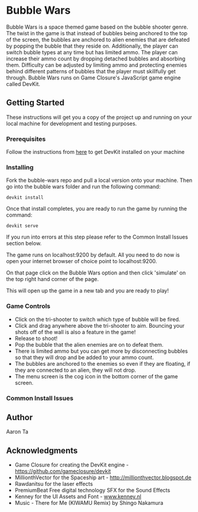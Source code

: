 # Bubble Wars
Bubble Wars is a space themed game based on the bubble shooter genre. The twist in the game is that instead of bubbles being anchored to the top of the screen, the bubbles are anchored to alien enemies that are defeated by popping the bubble that they reside on. Additionally, the player can switch bubble types at any time but has limited ammo. The player can increase their ammo count by dropping detached bubbles and absorbing them. Difficulty can be adjusted by limiting ammo and protecting enemies behind different patterns of bubbles that the player must skillfully get through. Bubble Wars runs on Game Closure's JavaScript game engine called DevKit.

## Getting Started

These instructions will get you a copy of the project up and running on your local machine for development and testing purposes.

### Prerequisites

Follow the instructions from [here](https://github.com/gameclosure/devkit/wiki/Install-Instructions---Windows) to get DevKit installed on your machine

### Installing

Fork the bubble-wars repo and pull a local version onto your machine. Then go into the bubble wars folder and run the following command:

```
devkit install
```

Once that install completes, you are ready to run the game by running the command:

```
devkit serve
```

If you run into errors at this step please refer to the Common Install Issues section below.

The game runs on localhost:9200 by default. All you need to do now is open your internet browser of choice point to localhost:9200.

On that page click on the Bubble Wars option and then click 'simulate' on the top right hand corner of the page.

This will open up the game in a new tab and you are ready to play!

### Game Controls

 - Click on the tri-shooter to switch which type of bubble will be fired.
 - Click and drag anywhere above the tri-shooter to aim. Bouncing your shots off of the wall is also a feature in the game!
 - Release to shoot!
 - Pop the bubble that the alien enemies are on to defeat them.
 - There is limited ammo but you can get more by disconnecting bubbles so that they will drop and be added to your ammo count.
 - The bubbles are anchored to the enemies so even if they are floating, if they are connected to an alien, they will not drop.
 - The menu screen is the cog icon in the bottom corner of the game screen.

### Common Install Issues



## Author

 Aaron Ta

## Acknowledgments
 
 - Game Closure for creating the DevKit engine - https://github.com/gameclosure/devkit
 - MillionthVector for the Spaceship art - http://millionthvector.blogspot.de
 - Rawdanitsu for the laser effects
 - PremiumBeat Free digital technology SFX for the Sound Effects
 - Kenney for the UI Assets and Font - www.kenney.nl
 - Music - There for Me (KIWAMU Remix) by Shingo Nakamura
 
 